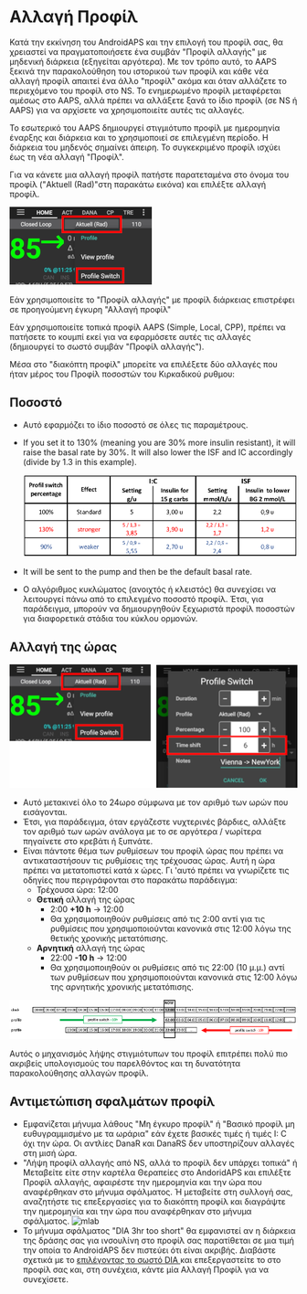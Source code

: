 # Αλλαγή Προφίλ

Κατά την εκκίνηση του AndroidAPS και την επιλογή του προφίλ σας, θα χρειαστεί να πραγματοποιήσετε ένα συμβάν "Προφίλ αλλαγής" με μηδενική διάρκεια (εξηγείται αργότερα). Με τον τρόπο αυτό, το AAPS ξεκινά την παρακολούθηση του ιστορικού των προφίλ και κάθε νέα αλλαγή προφίλ απαιτεί ένα άλλο "προφίλ" ακόμα και όταν αλλάζετε το περιεχόμενο του προφίλ στο NS. Το ενημερωμένο προφίλ μεταφέρεται αμέσως στο AAPS, αλλά πρέπει να αλλάξετε ξανά το ίδιο προφίλ (σε NS ή AAPS) για να αρχίσετε να χρησιμοποιείτε αυτές τις αλλαγές.

Το εσωτερικό του AAPS δημιουργεί στιγμιότυπο προφίλ με ημερομηνία έναρξης και διάρκεια και το χρησιμοποιεί σε επιλεγμένη περίοδο. Η διάρκεια του μηδενός σημαίνει άπειρη. Το συγκεκριμένο προφίλ ισχύει έως τη νέα αλλαγή "Προφίλ".

Για να κάνετε μια αλλαγή προφίλ πατήστε παρατεταμένα στο όνομα του προφίλ ("Aktuell (Rad)"στη παρακάτω εικόνα) και επιλέξτε αλλαγή προφίλ.

![Κάντε αλλαγή προφίλ](../images/ProfileSwitch_HowTo.png)

Εάν χρησιμοποιείτε το "Προφίλ αλλαγής" με προφίλ διάρκειας επιστρέφει σε προηγούμενη έγκυρη "Αλλαγή προφίλ"

Εάν χρησιμοποιείτε τοπικά προφίλ AAPS (Simple, Local, CPP), πρέπει να πατήσετε το κουμπί εκεί για να εφαρμόσετε αυτές τις αλλαγές (δημιουργεί το σωστό συμβάν "Προφίλ αλλαγής").

Μέσα στο "διακόπτη προφίλ" μπορείτε να επιλέξετε δύο αλλαγές που ήταν μέρος του Προφίλ ποσοστών του Κιρκαδικού ρυθμου:

## Ποσοστό

* Αυτό εφαρμόζει το ίδιο ποσοστό σε όλες τις παραμέτρους. 
* If you set it to 130% (meaning you are 30% more insulin resistant), it will raise the basal rate by 30%. It will also lower the ISF and IC accordingly (divide by 1.3 in this example).
  
  ![Example profile switch percentage](../images/ProfileSwitchPercentage.png)

* It will be sent to the pump and then be the default basal rate.

* Ο αλγόριθμος κυκλώματος (ανοιχτός ή κλειστός) θα συνεχίσει να λειτουργεί πάνω από το επιλεγμένο ποσοστό προφίλ. Έτσι, για παράδειγμα, μπορούν να δημιουργηθούν ξεχωριστά προφίλ ποσοστών για διαφορετικά στάδια του κύκλου ορμονών.

## Αλλαγή της ώρας

![Αλλαγή προφίλ ποσοστιαία και χρονικά](../images/ProfileSwitchTimeShift2.png)

* Αυτό μετακινεί όλο το 24ωρο σύμφωνα με τον αριθμό των ωρών που εισάγονται. 
* Έτσι, για παράδειγμα, όταν εργάζεστε νυχτερινές βάρδιες, αλλάξτε τον αριθμό των ωρών ανάλογα με το σε αργότερα / νωρίτερα πηγαίνετε στο κρεβάτι ή ξυπνάτε.
* Είναι πάντοτε θέμα των ρυθμίσεων του προφίλ ώρας που πρέπει να αντικαταστήσουν τις ρυθμίσεις της τρέχουσας ώρας. Αυτή η ώρα πρέπει να μετατοπιστεί κατά x ώρες. Γι 'αυτό πρέπει να γνωρίζετε τις οδηγίες που περιγράφονται στο παρακάτω παράδειγμα: 
  * Τρέχουσα ώρα: 12:00
  * **Θετική** αλλαγή της ώρας 
    * 2:00 **+10 h** -> 12:00
    * Θα χρησιμοποιηθούν ρυθμίσεις από τις 2:00 αντί για τις ρυθμίσεις που χρησιμοποιούνται κανονικά στις 12:00 λόγω της θετικής χρονικής μετατόπισης.
  * **Αρνητική** αλλαγή της ώρας 
    * 22:00 **-10 h** -> 12:00
    * Θα χρησιμοποιηθούν οι ρυθμίσεις από τις 22:00 (10 μ.μ.) αντί των ρυθμίσεων που χρησιμοποιούνται κανονικά στις 12:00 λόγω της αρνητικής χρονικής μετατόπισης.

![Προσανατολισμοί των χρονικών μετατοπίσεων προφίλ](../images/ProfileSwitch_PlusMinus2.png)

Αυτός ο μηχανισμός λήψης στιγμιότυπων του προφίλ επιτρέπει πολύ πιο ακριβείς υπολογισμούς του παρελθόντος και τη δυνατότητα παρακολούθησης αλλαγών προφίλ.

## Αντιμετώπιση σφαλμάτων προφίλ

* Εμφανίζεται μήνυμα λάθους "Μη έγκυρο προφίλ" ή "Βασικό προφίλ μη ευθυγραμμισμένο με τα ωράρια" εάν έχετε βασικές τιμές ή τιμές Ι: C όχι την ώρα. Οι αντλίες DanaR και DanaRS δεν υποστηρίζουν αλλαγές στη μισή ώρα.
* "Λήψη προφίλ αλλαγής από NS, αλλά το προφίλ δεν υπάρχει τοπικά" ή Μεταβείτε είτε στην καρτέλα Θεραπείες στο AndoridAPS και επιλέξτε Προφίλ αλλαγής, αφαιρέστε την ημερομηνία και την ώρα που αναφέρθηκαν στο μήνυμα σφάλματος. Ή μεταβείτε στη συλλογή σας, αναζητήστε τις επεξεργασίες για το διακόπτη προφίλ και διαγράψτε την ημερομηνία και την ώρα που αναφέρθηκαν στο μήνυμα σφάλματος. ![mlab](https://files.gitter.im/MilosKozak/AndroidAPS/I5am/image.png)
* Το μήνυμα σφάλματος "DIA 3hr too short" θα εμφανιστεί αν η διάρκεια της δράσης σας για ινσουλίνη στο προφίλ σας παρατίθεται σε μια τιμή την οποία το AndroidAPS δεν πιστεύει ότι είναι ακριβής. Διαβάστε σχετικά με το [ επιλέγοντας το σωστό DIA ](http://www.diabettech.com/insulin/why-we-are-regularly-wrong-in-the-duration-of-insulin-action-dia-times-we-use-and-why-it-matters/) και επεξεργαστείτε το στο προφίλ σας και, στη συνέχεια, κάντε μία Αλλαγή Προφίλ για να συνεχίσετε.
